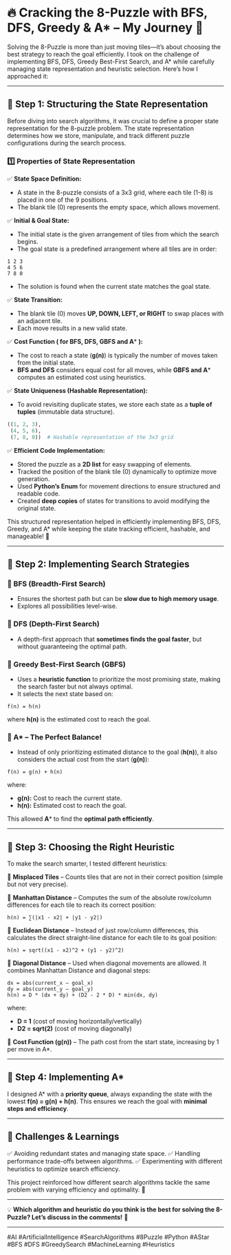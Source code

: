 # 🔥 Cracking the 8-Puzzle with BFS, DFS, Greedy & A* – My Journey 🚀

Solving the 8-Puzzle is more than just moving tiles—it’s about choosing the best strategy to reach the goal efficiently. I took on the challenge of implementing BFS, DFS, Greedy Best-First Search, and A* while carefully managing state representation and heuristic selection. Here’s how I approached it:

---

## 🔹 Step 1: Structuring the State Representation

Before diving into search algorithms, it was crucial to define a proper state representation for the 8-puzzle problem. The state representation determines how we store, manipulate, and track different puzzle configurations during the search process.

### 1️⃣ Properties of State Representation

✅ **State Space Definition:**
- A state in the 8-puzzle consists of a 3x3 grid, where each tile (1-8) is placed in one of the 9 positions.
- The blank tile (0) represents the empty space, which allows movement.

✅ **Initial & Goal State:**
- The initial state is the given arrangement of tiles from which the search begins.
- The goal state is a predefined arrangement where all tiles are in order:
  
```
1 2 3
4 5 6
7 8 0
```
- The solution is found when the current state matches the goal state.

✅ **State Transition:**
- The blank tile (0) moves **UP, DOWN, LEFT, or RIGHT** to swap places with an adjacent tile.
- Each move results in a new valid state.

✅ **Cost Function ( for BFS, DFS, GBFS and A*** **):**
- The cost to reach a state (**g(n)**) is typically the number of moves taken from the initial state.
- **BFS and DFS** considers equal cost for all moves, while **GBFS and A*** computes an estimated cost using heuristics.

✅ **State Uniqueness (Hashable Representation):**
- To avoid revisiting duplicate states, we store each state as a **tuple of tuples** (immutable data structure).

```python
((1, 2, 3),
 (4, 5, 6),
 (7, 8, 0))  # Hashable representation of the 3x3 grid
```

✅ **Efficient Code Implementation:**
- Stored the puzzle as a **2D list** for easy swapping of elements.
- Tracked the position of the blank tile (0) dynamically to optimize move generation.
- Used **Python’s Enum** for movement directions to ensure structured and readable code.
- Created **deep copies** of states for transitions to avoid modifying the original state.

This structured representation helped in efficiently implementing BFS, DFS, Greedy, and A* while keeping the state tracking efficient, hashable, and manageable! 🚀

---

## 🔹 Step 2: Implementing Search Strategies

### 🔹 BFS (Breadth-First Search)
- Ensures the shortest path but can be **slow due to high memory usage**.
- Explores all possibilities level-wise.

### 🔹 DFS (Depth-First Search)
- A depth-first approach that **sometimes finds the goal faster**, but without guaranteeing the optimal path.

### 🔹 Greedy Best-First Search (GBFS)
- Uses a **heuristic function** to prioritize the most promising state, making the search faster but not always optimal.
- It selects the next state based on:

```
f(n) = h(n)
```

where **h(n)** is the estimated cost to reach the goal.

### 🔹 A* – The Perfect Balance!
- Instead of only prioritizing estimated distance to the goal (**h(n)**), it also considers the actual cost from the start (**g(n)**):

```
f(n) = g(n) + h(n)
```

where:
- **g(n):** Cost to reach the current state.
- **h(n):** Estimated cost to reach the goal.

This allowed **A*** to find the **optimal path efficiently**.

---

## 🔹 Step 3: Choosing the Right Heuristic

To make the search smarter, I tested different heuristics:

📌 **Misplaced Tiles** – Counts tiles that are not in their correct position (simple but not very precise).

📌 **Manhattan Distance** – Computes the sum of the absolute row/column differences for each tile to reach its correct position:

```
h(n) = ∑(|x1 - x2| + |y1 - y2|)
```

📌 **Euclidean Distance** – Instead of just row/column differences, this calculates the direct straight-line distance for each tile to its goal position:

```
h(n) = sqrt((x1 - x2)^2 + (y1 - y2)^2)
```

📌 **Diagonal Distance** – Used when diagonal movements are allowed. It combines Manhattan Distance and diagonal steps:

```
dx = abs(current_x – goal_x)
dy = abs(current_y – goal_y)
h(n) = D * (dx + dy) + (D2 - 2 * D) * min(dx, dy)
```

where:
- **D = 1** (cost of moving horizontally/vertically)
- **D2 = sqrt(2)** (cost of moving diagonally)

📌 **Cost Function (g(n))** – The path cost from the start state, increasing by 1 per move in A*.

---

## 🔹 Step 4: Implementing A*
I designed A* with a **priority queue**, always expanding the state with the lowest **f(n) = g(n) + h(n)**. This ensures we reach the goal with **minimal steps and efficiency**.

---

## 🔹 Challenges & Learnings
✅ Avoiding redundant states and managing state space.
✅ Handling performance trade-offs between algorithms.
✅ Experimenting with different heuristics to optimize search efficiency.

This project reinforced how different search algorithms tackle the same problem with varying efficiency and optimality. 🚀

---

💡 **Which algorithm and heuristic do you think is the best for solving the 8-Puzzle? Let’s discuss in the comments!** 🔽

---

#AI #ArtificialIntelligence #SearchAlgorithms #8Puzzle #Python #AStar #BFS #DFS #GreedySearch #MachineLearning #Heuristics
